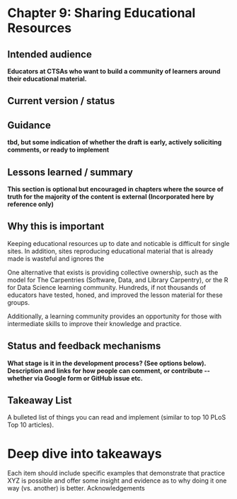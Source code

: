 # Chapter 9: Sharing Educational Resources

## Intended audience	

**Educators at CTSAs who want to build a community of learners around their educational material.**

## Current version / status	



## Guidance 

**tbd, but some indication of whether the draft is early, actively soliciting comments, or ready to implement**

## Lessons learned / summary	

**This section is optional but encouraged in chapters where the source of truth for the majority of the content is external (Incorporated here by reference only)**

## Why this is important	

Keeping educational resources up to date and noticable is difficult for single sites. In addition, sites reproducing educational material that is already made is wasteful and ignores the 

One alternative that exists is providing collective ownership, such as the model for The Carpentries (Software, Data, and Library Carpentry), or the R for Data Science learning community. Hundreds, if not thousands of educators have tested, honed, and improved the lesson material for these groups. 

Additionally, a learning community provides an opportunity for those with intermediate skills to improve their knowledge and practice. 

## Status and feedback mechanisms	

**What stage is it in the development process? (See options below). Description and links for how people can comment, or contribute -- whether via Google form or GitHub issue etc.**

## Takeaway List	

A bulleted list of things you can read and implement (similar to top 10 PLoS Top 10 articles).

# Deep dive into takeaways	

Each item should include specific examples that demonstrate that practice XYZ is possible and offer some insight and evidence as to why doing it one way (vs. another) is better.
Acknowledgements

